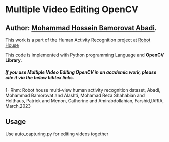 # Multiple Video Editing OpenCV

## Author: [Mohammad Hossein Bamorovat Abadi](https://www.linkedin.com/in/bamorovat/).
This work is a part of the Human Activity Recognition project at [Robot House](https://robothouse.herts.ac.uk/)

This code is implemented with Python programming Language and **OpenCV Library**.

##### If you use ***Multiple Video Editing OpenCV*** in an academic work, **please cite it via the below bibtex links**.
1- Rhm: Robot house multi-view human activity recognition dataset, Abadi, Mohammad Bamorovat and Alashti, Mohamad Reza Shahabian and Holthaus, Patrick and Menon, Catherine and Amirabdollahian, Farshid,IARIA, March,2023



## Usage
Use  auto_capturing.py for editing videos together



